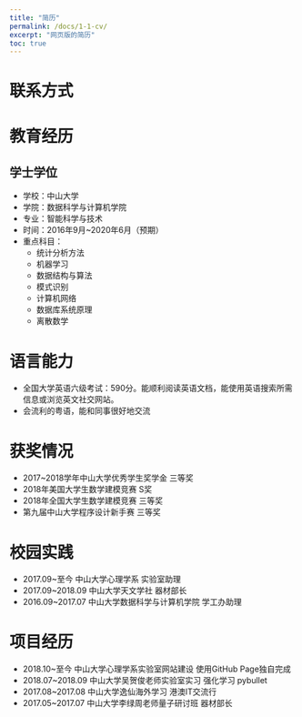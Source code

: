 ```yaml
---
title: "简历"
permalink: /docs/1-1-cv/
excerpt: "网页版的简历"
toc: true
---
```




# 联系方式



# 教育经历

## 学士学位

- 学校：中山大学
- 学院：数据科学与计算机学院
- 专业：智能科学与技术
- 时间：2016年9月\~2020年6月（预期）
- 重点科目：
    - 统计分析方法
    - 机器学习
    - 数据结构与算法
    - 模式识别
    - 计算机网络
    - 数据库系统原理
    - 离散数学

# 语言能力

- 全国大学英语六级考试：590分。能顺利阅读英语文档，能使用英语搜索所需信息或浏览英文社交网站。
- 会流利的粤语，能和同事很好地交流

# 获奖情况

- 2017\~2018学年中山大学优秀学生奖学金 三等奖
- 2018年美国大学生数学建模竞赛 S奖
- 2018年全国大学生数学建模竞赛 三等奖
- 第九届中山大学程序设计新手赛 三等奖

# 校园实践

- 2017.09\~至今 中山大学心理学系 实验室助理
- 2017.09\~2018.09 中山大学天文学社 器材部长
- 2016.09\~2017.07 中山大学数据科学与计算机学院 学工办助理

# 项目经历

- 2018.10\~至今 中山大学心理学系实验室网站建设 使用GitHub Page独自完成
- 2018.07\~2018.09 中山大学吴贺俊老师实验室实习 强化学习 pybullet
- 2017.08\~2017.08 中山大学逸仙海外学习 港澳IT交流行
- 2017.05\~2017.07 中山大学李绿周老师量子研讨班 器材部长

<!--
http://sdcs.sysu.edu.cn/content/2947
-->
















